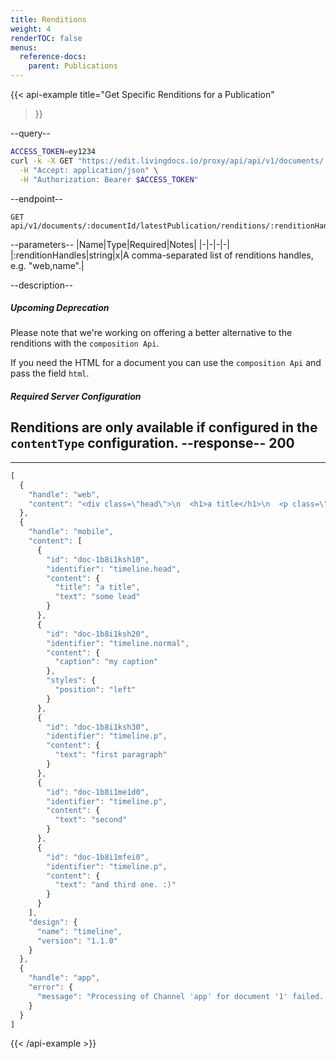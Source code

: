 ```yaml
---
title: Renditions
weight: 4
renderTOC: false
menus:
  reference-docs:
    parent: Publications 
---
```


{{< api-example
  title="Get Specific Renditions for a Publication"
>}}

--query--

```bash
ACCESS_TOKEN=ey1234
curl -k -X GET "https://edit.livingdocs.io/proxy/api/api/v1/documents/:documentId/latestPublication/renditions/:renditionHandles" \
  -H "Accept: application/json" \
  -H "Authorization: Bearer $ACCESS_TOKEN"
```

--endpoint--
```
GET api/v1/documents/:documentId/latestPublication/renditions/:renditionHandles
```

--parameters--
|Name|Type|Required|Notes|
|-|-|-|-|
|:renditionHandles|string|x|A comma-separated list of renditions handles, e.g. "web,name".|

--description--
##### Upcoming Deprecation
Please note that we're working on offering a better alternative to the renditions with the `composition Api`.

If you need the HTML for a document you can use the `composition Api` and pass the field `html`.

##### Required Server Configuration
Renditions are only available if configured in the `contentType` configuration.
--response--
200
---
---
```js
[
  {
    "handle": "web",
    "content": "<div class=\"head\">\n  <h1>a title</h1>\n  <p class=\"lead\">some lead</p>\n</div>\n<figure class=\"aspect-ratio left\">\n  <img class=\"doc-image-empty\" src=\"data:image/svg+xml;charset=UTF-8,…\">\n  <figcaption>my caption</figcaption>\n</figure>\n<p>first paragraph</p>\n<p>second</p>\n<p>and third one. :)</p>"
  },
  {
    "handle": "mobile",
    "content": [
      {
        "id": "doc-1b8i1ksh10",
        "identifier": "timeline.head",
        "content": {
          "title": "a title",
          "text": "some lead"
        }
      },
      {
        "id": "doc-1b8i1ksh20",
        "identifier": "timeline.normal",
        "content": {
          "caption": "my caption"
        },
        "styles": {
          "position": "left"
        }
      },
      {
        "id": "doc-1b8i1ksh30",
        "identifier": "timeline.p",
        "content": {
          "text": "first paragraph"
        }
      },
      {
        "id": "doc-1b8i1me1d0",
        "identifier": "timeline.p",
        "content": {
          "text": "second"
        }
      },
      {
        "id": "doc-1b8i1mfei0",
        "identifier": "timeline.p",
        "content": {
          "text": "and third one. :)"
        }
      }
    ],
    "design": {
      "name": "timeline",
      "version": "1.1.0"
    }
  },
  {
    "handle": "app",
    "error": {
      "message": "Processing of Channel 'app' for document '1' failed. Detailed error message…"
    }
  }
]
```

{{< /api-example >}}